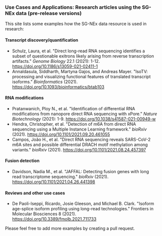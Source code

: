 ### Use Cases and Applications: Research articles using the SG-NEx data (pre-release versions)

This site lists some examples how the SG-NEx data resource is used in research:

#### Transcript discovery/quantification

- Schulz, Laura, et al. "Direct long-read RNA sequencing identifies a subset of questionable exitrons likely arising from reverse transcription artifacts." _Genome Biology_ 22.1 (2021): 1-12. https://doi.org/10.1186/s13059-021-02411-1
- Annaldasula, Siddharth, Martyna Gajos, and Andreas Mayer. "IsoTV: processing and visualizing functional features of translated transcript isoforms." _Bioinformatics_ (2021). https://doi.org/10.1093/bioinformatics/btab103

#### RNA modifications

- Pratanwanich, Ploy N., et al. "Identification of differential RNA modifications from nanopore direct RNA sequencing with xPore." _Nature Biotechnology_ (2021): 1-9. https://doi.org/10.1038/s41587-021-00949-w
- Hendra, Christopher, et al. "Detection of m6A from direct RNA sequencing using a Multiple Instance Learning framework." _bioRxiv_ (2021). https://doi.org/10.1101/2021.09.20.461055
- Campos, João H., et al. "Direct RNA sequencing reveals SARS-CoV-2 m6A sites and possible differential DRACH motif methylation among variants." _bioRxiv_ (2021). https://doi.org/10.1101/2021.08.24.457397

#### Fusion detection

- Davidson, Nadia M., et al. "JAFFAL: Detecting fusion genes with long read transcriptome sequencing." _bioRxiv_ (2021). https://doi.org/10.1101/2021.04.26.441398

#### Reviews and other use cases

- De Paoli-Iseppi, Ricardo, Josie Gleeson, and Michael B. Clark. "Isoform age-splice isoform profiling using long-read technologies." Frontiers in Molecular Biosciences 8 (2021). https://doi.org/10.3389/fmolb.2021.711733

Please feel free to add more examples by creating a pull request.
